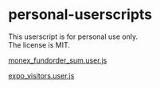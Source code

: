 # personal-userscripts

This userscript is for personal use only.  
The license is MIT.

[monex_fundorder_sum.user.js](https://raw.githubusercontent.com/hachiman-oct/personal-userscripts/main/monex_fundorder_sum.user.js)

[expo_visitors.user.js](https://raw.githubusercontent.com/hachiman-oct/personal-userscripts/main/expo_visitors.user.js)